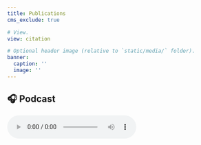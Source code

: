 ```yaml
---
title: Publications
cms_exclude: true

# View.
view: citation

# Optional header image (relative to `static/media/` folder).
banner:
  caption: ''
  image: ''
---
```


## 🎧 Podcast

<audio controls>
  <source src="/postcast_aid_renewable_africa.mp3" type="audio/mpeg">
</audio>
